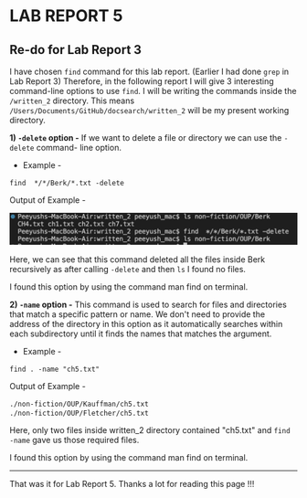 # LAB REPORT 5

## Re-do for Lab Report 3
I have chosen `find` command for this lab report. (Earlier I had done `grep` in Lab Report 3) Therefore, in the following report I will give 3 interesting command-line options to use `find`. I will be writing the commands inside the `/written_2` directory. This means `/Users/Documents/GitHub/docsearch/written_2` will be my present working directory.
   
**1) `-delete` option -**
If we want to delete a file or directory we can use the `-delete` command- line option.

* Example - 

```
find  */*/Berk/*.txt -delete
```

Output of Example -


![Image](delete.png)


Here, we can see that this command deleted all the files inside Berk recursively as after calling `-delete` and then `ls` I found no files.

I found this option by using the command man find on terminal.

**2) `-name` option -**
This command is used to search for files and directories that match a specific pattern or name. We don't need to provide the address of the directory in this option as it automatically searches within each subdirectory until it finds the names that matches the argument.

* Example - 

```
find . -name "ch5.txt"
```

Output of Example -

```
./non-fiction/OUP/Kauffman/ch5.txt
./non-fiction/OUP/Fletcher/ch5.txt
```

Here, only two files inside written_2 directory contained "ch5.txt" and `find -name` gave us those required files.

I found this option by using the command man find on terminal.

---

That was it for Lab Report 5. Thanks a lot for reading this page !!!
